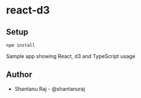 # react-d3

## Setup

    npm install

Sample app showing React, d3 and TypeScript usage

## Author

* Shantanu Raj - @shantanuraj

